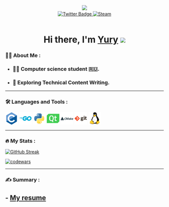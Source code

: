 
<div id="header" align="center">
   <a href="https://github.com/bangsv">
  <img src="https://media.giphy.com/media/Q2T7BXRiDFPJcPoA7Z/giphy.gif" width="250"/>
</div>

<div id="badges" align="center">
  <a href="https://twitter.com/Bang_Sv_">
    <img src="https://img.shields.io/badge/Twitter-blue?style=for-the-badge&logo=twitter&logoColor=white" alt="Twitter Badge"/>
  </a>
     <a href="https://steamcommunity.com/profiles/76561198201143002/">
    <img src="https://camo.githubusercontent.com/82937164e2381106c051a00700f2978dc0eaba3c31aee4f85b0ad2e10673ab77/68747470733a2f2f696d672e736869656c64732e696f2f62616467652f537465616d2d3243413545303f7374796c653d666f722d7468652d6261646765266c6f676f3d737465616d266c6f676f436f6c6f723d626c61636b" alt="Steam"/>
  </a>
</div>
   
<div align="center">
  <img src="https://komarev.com/ghpvc/?username=bangsv&style=flat-square&color=blue" alt=""/>
</div>
   
<h1 align="center">Hi there, I'm <a href="https://github.com/bangsv" target="_blank">Yury</a> 
<img src="https://github.com/blackcater/blackcater/raw/main/images/Hi.gif" height="32"/></h1>
   
### :man_technologist: About Me :
- ### :man_student: Computer science student 🇷🇺.
- ### :seedling: Exploring Technical Content Writing.

---
### :hammer_and_wrench: Languages and Tools :
   
<div>
  <img src= "https://github.com/devicons/devicon/blob/master/icons/c/c-original.svg" title="C" alt="C" width="40" height="40"/>
   <img src= "https://github.com/devicons/devicon/blob/master/icons/go/go-original-wordmark.svg" title="Go" alt="Go" width="40" height="40"/>
  <img src= "https://github.com/devicons/devicon/blob/master/icons/python/python-original.svg" title="python" alt="python" width="40" height="40"/>
  <img src= "https://github.com/devicons/devicon/blob/master/icons/qt/qt-original.svg" title="qt" alt="qt" width="40" height="40"/>
  <img src="https://github.com/devicons/devicon/blob/master/icons/cmake/cmake-plain-wordmark.svg" title="Cmake" **alt="Cmake" width="40" height="40"/>
  <img src="https://github.com/devicons/devicon/blob/master/icons/git/git-original-wordmark.svg" title="Git" **alt="Git" width="40" height="40"/>
  <img src= "https://github.com/devicons/devicon/blob/master/icons/linux/linux-original.svg" title="linux" alt="linux" width="40" height="40"/>

</div>
  
   ---
   
### :fire: My Stats :
[![GitHub Streak](http://github-readme-streak-stats.herokuapp.com?user=bangsv&theme=dark&background=000000)](https://git.io/streak-stats)
 
[![codewars](https://www.codewars.com/users/bangsv/badges/large)](https://www.codewars.com/users/bangsv) 
   
   ---
   
### :writing_hand: Summary :
  
   <div>
   <h2>- <a href="https://docs.google.com/document/d/1P_8m336UyJ98UT4dyCys5lN-VPlkJ7mofv9TPzoOS04/edit" >My resume </a> 
</div>
